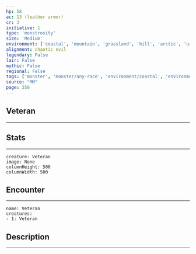 ```yaml
---
hp: 58
ac: 13 (leather armor)
cr: 3
initiative: 1
type: 'monstrosity'    
size: 'Medium'
environment: ['coastal', 'mountain', 'grassland', 'hill', 'arctic', 'urban', 'forest', 'underdark']
alignment: chaotic evil
legendary: False
lair: False
mythic: False
regional: False
tags: ['monster', 'monster/any-race', 'environment/coastal', 'environment/mountain', 'environment/grassland', 'environment/hill', 'environment/arctic', 'environment/urban', 'environment/forest', 'environment/underdark']
source: "MM"
page: 350
---
```


## Veteran
---



## Stats
---

```statblock
creature: Veteran
image: None
columnHeight: 500
columnWidth: 500
```

## Encounter
---

```encounter-table
name: Veteran
creatures:
- 1: Veteran
```

## Description
---




